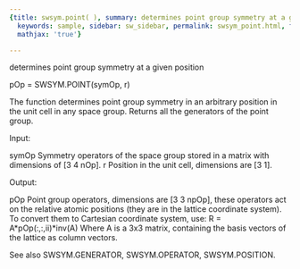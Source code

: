 ```yaml
---
{title: swsym.point( ), summary: determines point group symmetry at a given position,
  keywords: sample, sidebar: sw_sidebar, permalink: swsym_point.html, folder: +swsym,
  mathjax: 'true'}

---
```

determines point group symmetry at a given position
 
pOp = SWSYM.POINT(symOp, r)
 
The function determines point group symmetry in an arbitrary position in
the unit cell in any space group. Returns all the generators of the point
group.
 
Input:
 
symOp         Symmetry operators of the space group stored in a matrix
              with dimensions of [3 4 nOp].
r             Position in the unit cell, dimensions are [3 1].
 
Output:
 
pOp           Point group operators, dimensions are [3 3 npOp], these
              operators act on the relative atomic positions (they are in
              the lattice coordinate system). To convert them to
              Cartesian coordinate system, use:
                  R = A*pOp(:,:,ii)*inv(A)
              Where A is a 3x3 matrix, containing the basis vectors of
              the lattice as column vectors.
 
See also SWSYM.GENERATOR, SWSYM.OPERATOR, SWSYM.POSITION.
 
